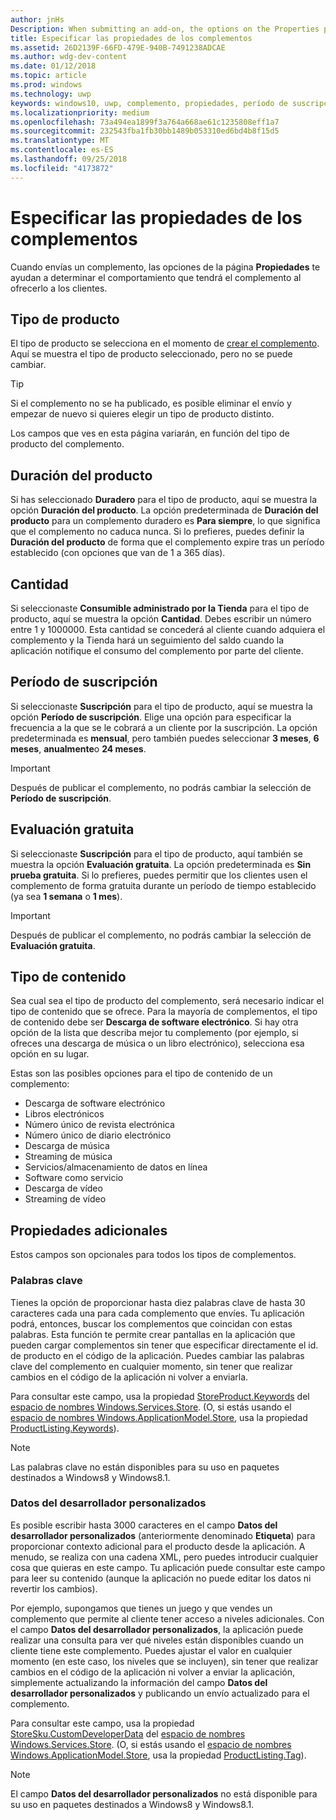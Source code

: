 ```yaml
---
author: jnHs
Description: When submitting an add-on, the options on the Properties page help determine the behavior of your add-on when offered to customers.
title: Especificar las propiedades de los complementos
ms.assetid: 26D2139F-66FD-479E-940B-7491238ADCAE
ms.author: wdg-dev-content
ms.date: 01/12/2018
ms.topic: article
ms.prod: windows
ms.technology: uwp
keywords: windows10, uwp, complemento, propiedades, período de suscripción, duración del producto, tipo de contenido, iap, compra desde la aplicación, producto desde la aplicación
ms.localizationpriority: medium
ms.openlocfilehash: 73a494ea1899f3a764a668ae61c1235808eff1a7
ms.sourcegitcommit: 232543fba1fb30bb1489b053310ed6bd4b8f15d5
ms.translationtype: MT
ms.contentlocale: es-ES
ms.lasthandoff: 09/25/2018
ms.locfileid: "4173872"
---
```

# <a name="enter-add-on-properties"></a>Especificar las propiedades de los complementos


Cuando envías un complemento, las opciones de la página **Propiedades** te ayudan a determinar el comportamiento que tendrá el complemento al ofrecerlo a los clientes.

## <a name="product-type"></a>Tipo de producto

El tipo de producto se selecciona en el momento de [crear el complemento](set-your-add-on-product-id.md). Aquí se muestra el tipo de producto seleccionado, pero no se puede cambiar.

> [!TIP]
> Si el complemento no se ha publicado, es posible eliminar el envío y empezar de nuevo si quieres elegir un tipo de producto distinto.

Los campos que ves en esta página variarán, en función del tipo de producto del complemento.


## <a name="product-lifetime"></a>Duración del producto

Si has seleccionado **Duradero** para el tipo de producto, aquí se muestra la opción **Duración del producto**. La opción predeterminada de **Duración del producto** para un complemento duradero es **Para siempre**, lo que significa que el complemento no caduca nunca. Si lo prefieres, puedes definir la **Duración del producto** de forma que el complemento expire tras un período establecido (con opciones que van de 1 a 365 días).


## <a name="quantity"></a>Cantidad

Si seleccionaste **Consumible administrado por la Tienda** para el tipo de producto, aquí se muestra la opción **Cantidad**. Debes escribir un número entre 1 y 1000000. Esta cantidad se concederá al cliente cuando adquiera el complemento y la Tienda hará un seguimiento del saldo cuando la aplicación notifique el consumo del complemento por parte del cliente.


## <a name="subscription-period"></a>Período de suscripción

Si seleccionaste **Suscripción** para el tipo de producto, aquí se muestra la opción **Período de suscripción**. Elige una opción para especificar la frecuencia a la que se le cobrará a un cliente por la suscripción. La opción predeterminada es **mensual**, pero también puedes seleccionar **3 meses**, **6 meses**, **anualmente**o **24 meses**.

> [!IMPORTANT]
> Después de publicar el complemento, no podrás cambiar la selección de **Período de suscripción**.


## <a name="free-trial"></a>Evaluación gratuita

Si seleccionaste **Suscripción** para el tipo de producto, aquí también se muestra la opción **Evaluación gratuita**. La opción predeterminada es **Sin prueba gratuita**. Si lo prefieres, puedes permitir que los clientes usen el complemento de forma gratuita durante un período de tiempo establecido (ya sea **1 semana** o **1 mes**). 

> [!IMPORTANT]
> Después de publicar el complemento, no podrás cambiar la selección de **Evaluación gratuita**.


## <a name="content-type"></a>Tipo de contenido

Sea cual sea el tipo de producto del complemento, será necesario indicar el tipo de contenido que se ofrece. Para la mayoría de complementos, el tipo de contenido debe ser **Descarga de software electrónico**. Si hay otra opción de la lista que describa mejor tu complemento (por ejemplo, si ofreces una descarga de música o un libro electrónico), selecciona esa opción en su lugar.

Estas son las posibles opciones para el tipo de contenido de un complemento:

-   Descarga de software electrónico
-   Libros electrónicos
-   Número único de revista electrónica
-   Número único de diario electrónico
-   Descarga de música
-   Streaming de música
-   Servicios/almacenamiento de datos en línea
-   Software como servicio
-   Descarga de vídeo
-   Streaming de vídeo


## <a name="additional-properties"></a>Propiedades adicionales

Estos campos son opcionales para todos los tipos de complementos.

<span id="keywords" />

### <a name="keywords"></a>Palabras clave

Tienes la opción de proporcionar hasta diez palabras clave de hasta 30 caracteres cada una para cada complemento que envíes. Tu aplicación podrá, entonces, buscar los complementos que coincidan con estas palabras. Esta función te permite crear pantallas en la aplicación que pueden cargar complementos sin tener que especificar directamente el id. de producto en el código de la aplicación. Puedes cambiar las palabras clave del complemento en cualquier momento, sin tener que realizar cambios en el código de la aplicación ni volver a enviarla.

Para consultar este campo, usa la propiedad [StoreProduct.Keywords](https://docs.microsoft.com/uwp/api/windows.services.store.storeproduct.Keywords) del [espacio de nombres Windows.Services.Store](https://docs.microsoft.com/uwp/api/Windows.Services.Store). (O, si estás usando el [espacio de nombres Windows.ApplicationModel.Store](https://docs.microsoft.com/uwp/api/Windows.ApplicationModel.Store), usa la propiedad [ProductListing.Keywords](https://docs.microsoft.com/uwp/api/windows.applicationmodel.store.productlisting.Keywords)).

> [!NOTE]
> Las palabras clave no están disponibles para su uso en paquetes destinados a Windows8 y Windows8.1.

<span id="custom-developer-data" />

### <a name="custom-developer-data"></a>Datos del desarrollador personalizados

Es posible escribir hasta 3000 caracteres en el campo **Datos del desarrollador personalizados** (anteriormente denominado **Etiqueta**) para proporcionar contexto adicional para el producto desde la aplicación. A menudo, se realiza con una cadena XML, pero puedes introducir cualquier cosa que quieras en este campo. Tu aplicación puede consultar este campo para leer su contenido (aunque la aplicación no puede editar los datos ni revertir los cambios).

Por ejemplo, supongamos que tienes un juego y que vendes un complemento que permite al cliente tener acceso a niveles adicionales. Con el campo **Datos del desarrollador personalizados**, la aplicación puede realizar una consulta para ver qué niveles están disponibles cuando un cliente tiene este complemento. Puedes ajustar el valor en cualquier momento (en este caso, los niveles que se incluyen), sin tener que realizar cambios en el código de la aplicación ni volver a enviar la aplicación, simplemente actualizando la información del campo **Datos del desarrollador personalizados** y publicando un envío actualizado para el complemento.

Para consultar este campo, usa la propiedad [StoreSku.CustomDeveloperData](https://docs.microsoft.com/uwp/api/windows.services.store.storesku.customdeveloperdata#Windows_Services_Store_StoreSku_CustomDeveloperData) del [espacio de nombres Windows.Services.Store](https://docs.microsoft.com/uwp/api/Windows.Services.Store). (O, si estás usando el [espacio de nombres Windows.ApplicationModel.Store](https://docs.microsoft.com/uwp/api/Windows.ApplicationModel.Store), usa la propiedad [ProductListing.Tag](https://docs.microsoft.com/uwp/api/windows.applicationmodel.store.productlisting.tag#Windows_ApplicationModel_Store_ProductListing_Tag)).

> [!NOTE]
> El campo **Datos del desarrollador personalizados** no está disponible para su uso en paquetes destinados a Windows8 y Windows8.1.

 

 

 
